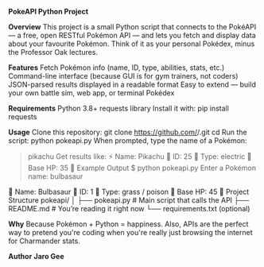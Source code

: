 **PokeAPI Python Project**

**Overview**
This project is a small Python script that connects to the PokéAPI — a free, open RESTful Pokémon API — and lets you fetch and display data about your favourite Pokémon.
Think of it as your personal Pokédex, minus the Professor Oak lectures.

**Features**
Fetch Pokémon info (name, ID, type, abilities, stats, etc.)
Command-line interface (because GUI is for gym trainers, not coders)
JSON-parsed results displayed in a readable format
Easy to extend — build your own battle sim, web app, or terminal Pokédex

**Requirements**
Python 3.8+
requests library
Install it with:
pip install requests

**Usage**
Clone this repository:
git clone https://github.com/<your-username>/<your-repo-name>.git
cd <your-repo-name>
Run the script:
python pokeapi.py
When prompted, type the name of a Pokémon:
> pikachu
Get results like:
⚡ Name: Pikachu
🧬 ID: 25
🥊 Type: electric
💪 Base HP: 35
🧪 Example Output
$ python pokeapi.py
Enter a Pokémon name: bulbasaur

🌿 Name: Bulbasaur
🧬 ID: 1
🥊 Type: grass / poison
💪 Base HP: 45
🧩 Project Structure
pokeapi/
│
├── pokeapi.py      # Main script that calls the API
├── README.md       # You’re reading it right now
└── requirements.txt (optional)

**Why**
Because Pokémon + Python = happiness.
Also, APIs are the perfect way to pretend you're coding when you're really just browsing the internet for Charmander stats.

**Author**
**Jaro Gee**
